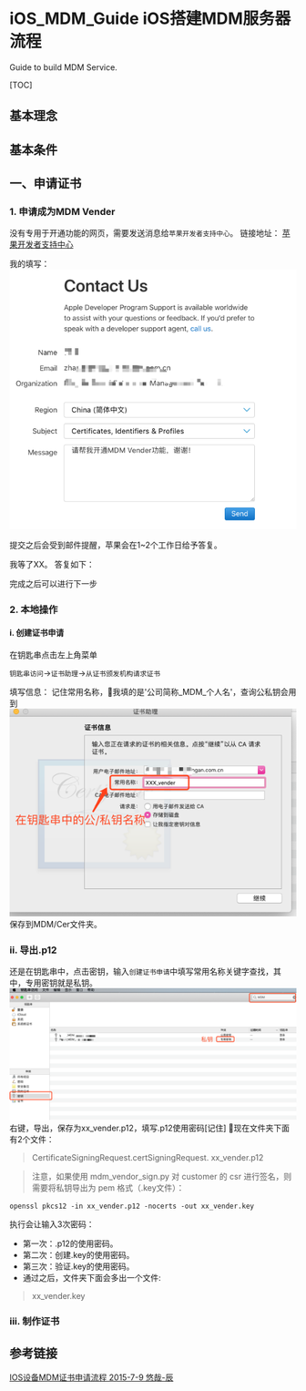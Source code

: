 # iOS_MDM_Guide iOS搭建MDM服务器流程
Guide to build MDM Service.

[TOC]

## 基本理念

## 基本条件

## 一、申请证书

### 1. 申请成为MDM Vender
没有专用于开通功能的网页，需要发送消息给`苹果开发者支持中心`。
链接地址：
[苹果开发者支持中心](https://developer.apple.com/contact/submit/)

我的填写：
![](./images/apply_vender.png)

提交之后会受到邮件提醒，苹果会在1~2个工作日给予答复。

我等了XX。
答复如下：

完成之后可以进行下一步
### 2. 本地操作
#### i. 创建证书申请
在钥匙串点击左上角菜单

`钥匙串访问`->`证书助理`->`从证书颁发机构请求证书`

填写信息：
记住常用名称，我填的是'公司简称_MDM_个人名'，查询公私钥会用到
![](images/signing_request.png)
保存到MDM/Cer文件夹。

### ii. 导出.p12
还是在钥匙串中，点击密钥，输入`创建证书申请`中填写常用名称关键字查找，其中，专用密钥就是私钥。
![](images/find_crq_pri_key.png)
右键，导出，保存为xx_vender.p12，填写.p12使用密码[记住]
现在文件夹下面有2个文件：
> CertificateSigningRequest.certSigningRequest.
> xx_vender.p12

>注意，如果使用 mdm_vendor_sign.py 对 customer 的 csr 进行签名，则需要将私钥导出为 pem 格式（.key文件）：

``` command line
openssl pkcs12 -in xx_vender.p12 -nocerts -out xx_vender.key
```
执行会让输入3次密码：
* 第一次：.p12的使用密码。
* 第二次：创建.key的使用密码。
* 第三次：验证.key的使用密码。
* 通过之后，文件夹下面会多出一个文件:
> xx_vender.key

### iii. 制作证书




## 参考链接
[IOS设备MDM证书申请流程 2015-7-9 悠哉-辰](https://blog.csdn.net/fobhappy/article/details/46819857)















